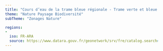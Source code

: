 ```yaml
---
title: "Cours d’eau de la trame bleue régionale - Trame verte et bleue - SRADDET Auvergne-Rhône-Alpes"
theme: "Nature Paysage Biodiversité"
subTheme: "Zonages Nature"

regions:
-
  iso: FR-ARA
  source: https://www.datara.gouv.fr/geonetwork/srv/fre/catalog.search#/search?resultType=details&sortBy=relevance&from=1&to=20&fast=index&_content_type=json&any=Cours%20d%E2%80%99eau%20de%20la%20trame%20bleue%20r%C3%A9gionale%20-%20Trame%20verte%20et%20bleue%20-%20SRADDET%20Auvergne-Rh%C3%B4ne-Alpes
---
```

